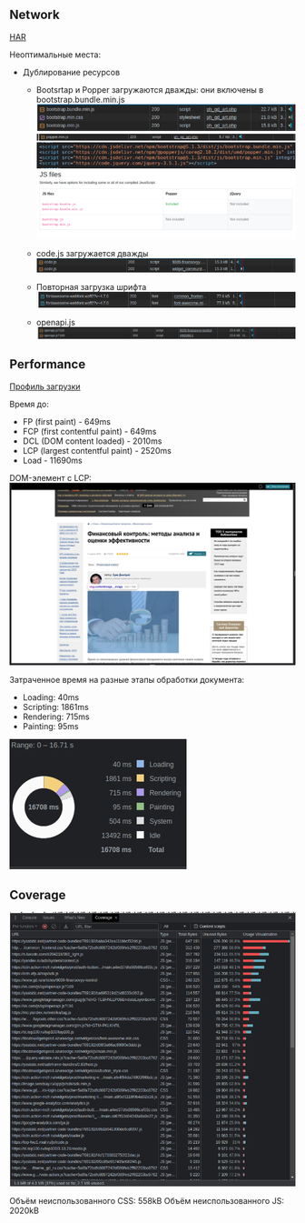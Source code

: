 ## Network

[HAR](./www.gd.ru.har)

Неоптимальные места:

- Дублирование ресурсов
  - Bootsrtap и Popper загружаются дважды: они включены в bootstrap.bundle.min.js
    ![bootstrap in network tab](/images/bootstrap_network.png)
    ![popper in network tab](/images/popper_network.png)
    ![bootstrap in source code](/images/bootstrap_source.png)
    ![bootstrap docs](/images/bootstrap_docs.png)

  - code.js загружается дважды
  ![code.js](/images/code_js_network.png)

  - Повторная загрузка шрифта
    ![font-awesome](/images/font_awasome_network.png)
  
  - openapi.js
    ![openapi.js](/images/openapi_js_network.png)

## Performance

[Профиль загрузки](./performance_profile.json)

Время до:
- FP (first paint) - 649ms
- FCP (first contentful paint) - 649ms
- DCL (DOM content loaded) - 2010ms
- LCP (largest contentful paint) - 2520ms
- Load - 11690ms

DOM-элемент с LCP:
![dom-element with lcp](/images/lcp.png)

Затраченное время на разные этапы обработки документа:
- Loading: 40ms
- Scripting: 1861ms
- Rendering: 715ms
- Painting: 95ms

![performance chart](/images/perf_chart.png)

## Coverage

![coverage](/images/coverage.png)

Объём неиспользованного CSS: 558kB
Объём неиспользованного JS: 2020kB
